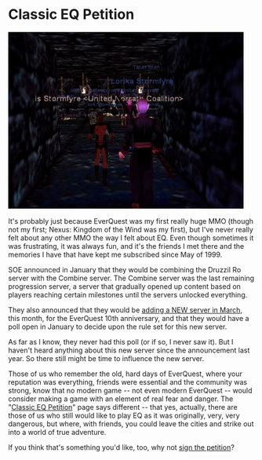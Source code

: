 # Classic EQ Petition

[![najena](../uploads/2009/03/najena-480x360.jpg "najena")](../uploads/2009/03/najena.jpg)

It's probably just because EverQuest was my first really huge MMO (though not my first; Nexus: Kingdom of the Wind was my first), but I've never really felt about any other MMO the way I felt about EQ. Even though sometimes it was frustrating, it was always fun, and it's the friends I met there and the memories I have that have kept me subscribed since May of 1999.

SOE announced in January that they would be combining the Druzzil Ro server with the Combine server. The Combine server was the last remaining progression server, a server that gradually opened up content based on players reaching certain milestones until the servers unlocked everything. 

They also announced that they would be [adding a NEW server in March](../index.php/2008/12/19/everquest-merging-servers-adding-new-server-in-2009/), this month, for the EverQuest 10th anniversary, and that they would have a poll open in January to decide upon the rule set for this new server.

As far as I know, they never had this poll (or if so, I never saw it). But I haven't heard anything about this new server since the announcement last year. So there still might be time to influence the new server.

Those of us who remember the old, hard days of EverQuest, where your reputation was everything, friends were essential and the community was strong, know that no modern game -- not even modern EverQuest -- would consider making a game with an element of real fear and danger. The "[Classic EQ Petition](http://www.classiceqpetition.com/)" page says different -- that yes, actually, there are those of us who still would like to play EQ as it was originally, very, very dangerous, but where, with friends, you could leave the cities and strike out into a world of true adventure.

If you think that's something you'd like, too, why not [sign the petition](http://www.classiceqpetition.com/petition.php)? 

